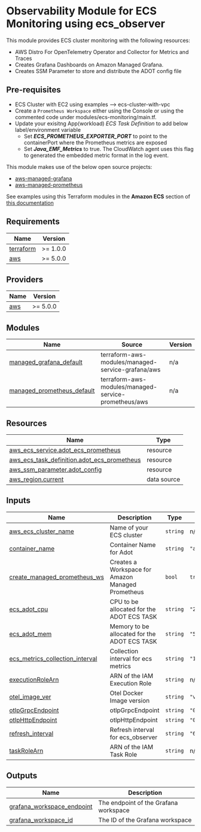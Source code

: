 # Observability Module for ECS Monitoring using ecs_observer

This module provides ECS cluster monitoring with the following resources:

- AWS Distro For OpenTelemetry Operator and Collector for Metrics and Traces
- Creates Grafana Dashboards on Amazon Managed Grafana.
- Creates SSM Parameter to store and distribute the ADOT config file

## Pre-requisites
* ECS Cluster with EC2 using examples --> ecs-cluster-with-vpc
* Create a `Prometheus Workspace` either using the Console or using the commented code under modules/ecs-monitoring/main.tf.
* Update your exisitng App(workload) *ECS Task Definition* to add below label/environment variable
    - Set ***ECS_PROMETHEUS_EXPORTER_PORT*** to point to the containerPort where the Prometheus metrics are exposed
    - Set ***Java_EMF_Metrics*** to true. The CloudWatch agent uses this flag to generated the embedded metric format in the log event.

This module makes use of the below open source projects:
* [aws-managed-grafana](https://github.com/terraform-aws-modules/terraform-aws-managed-service-grafana)
* [aws-managed-prometheus](https://github.com/terraform-aws-modules/terraform-aws-managed-service-prometheus)

See examples using this Terraform modules in the **Amazon ECS** section of [this documentation](https://aws-observability.github.io/terraform-aws-observability-accelerator/)

<!-- BEGINNING OF PRE-COMMIT-TERRAFORM DOCS HOOK -->
## Requirements

| Name | Version |
|------|---------|
| <a name="requirement_terraform"></a> [terraform](#requirement\_terraform) | >= 1.0.0 |
| <a name="requirement_aws"></a> [aws](#requirement\_aws) | >= 5.0.0 |

## Providers

| Name | Version |
|------|---------|
| <a name="provider_aws"></a> [aws](#provider\_aws) | >= 5.0.0 |

## Modules

| Name | Source | Version |
|------|--------|---------|
| <a name="module_managed_grafana_default"></a> [managed\_grafana\_default](#module\_managed\_grafana\_default) | terraform-aws-modules/managed-service-grafana/aws | n/a |
| <a name="module_managed_prometheus_default"></a> [managed\_prometheus\_default](#module\_managed\_prometheus\_default) | terraform-aws-modules/managed-service-prometheus/aws | n/a |

## Resources

| Name | Type |
|------|------|
| [aws_ecs_service.adot_ecs_prometheus](https://registry.terraform.io/providers/hashicorp/aws/latest/docs/resources/ecs_service) | resource |
| [aws_ecs_task_definition.adot_ecs_prometheus](https://registry.terraform.io/providers/hashicorp/aws/latest/docs/resources/ecs_task_definition) | resource |
| [aws_ssm_parameter.adot_config](https://registry.terraform.io/providers/hashicorp/aws/latest/docs/resources/ssm_parameter) | resource |
| [aws_region.current](https://registry.terraform.io/providers/hashicorp/aws/latest/docs/data-sources/region) | data source |

## Inputs

| Name | Description | Type | Default | Required |
|------|-------------|------|---------|:--------:|
| <a name="input_aws_ecs_cluster_name"></a> [aws\_ecs\_cluster\_name](#input\_aws\_ecs\_cluster\_name) | Name of your ECS cluster | `string` | n/a | yes |
| <a name="input_container_name"></a> [container\_name](#input\_container\_name) | Container Name for Adot | `string` | `"adot_new"` | no |
| <a name="input_create_managed_prometheus_ws"></a> [create\_managed\_prometheus\_ws](#input\_create\_managed\_prometheus\_ws) | Creates a Workspace for Amazon Managed Prometheus | `bool` | `true` | no |
| <a name="input_ecs_adot_cpu"></a> [ecs\_adot\_cpu](#input\_ecs\_adot\_cpu) | CPU to be allocated for the ADOT ECS TASK | `string` | `"256"` | no |
| <a name="input_ecs_adot_mem"></a> [ecs\_adot\_mem](#input\_ecs\_adot\_mem) | Memory to be allocated for the ADOT ECS TASK | `string` | `"512"` | no |
| <a name="input_ecs_metrics_collection_interval"></a> [ecs\_metrics\_collection\_interval](#input\_ecs\_metrics\_collection\_interval) | Collection interval for ecs metrics | `string` | `"15s"` | no |
| <a name="input_executionRoleArn"></a> [executionRoleArn](#input\_executionRoleArn) | ARN of the IAM Execution Role | `string` | n/a | yes |
| <a name="input_otel_image_ver"></a> [otel\_image\_ver](#input\_otel\_image\_ver) | Otel Docker Image version | `string` | `"v0.31.0"` | no |
| <a name="input_otlpGrpcEndpoint"></a> [otlpGrpcEndpoint](#input\_otlpGrpcEndpoint) | otlpGrpcEndpoint | `string` | `"0.0.0.0:4317"` | no |
| <a name="input_otlpHttpEndpoint"></a> [otlpHttpEndpoint](#input\_otlpHttpEndpoint) | otlpHttpEndpoint | `string` | `"0.0.0.0:4318"` | no |
| <a name="input_refresh_interval"></a> [refresh\_interval](#input\_refresh\_interval) | Refresh interval for ecs\_observer | `string` | `"60s"` | no |
| <a name="input_taskRoleArn"></a> [taskRoleArn](#input\_taskRoleArn) | ARN of the IAM Task Role | `string` | n/a | yes |

## Outputs

| Name | Description |
|------|-------------|
| <a name="output_grafana_workspace_endpoint"></a> [grafana\_workspace\_endpoint](#output\_grafana\_workspace\_endpoint) | The endpoint of the Grafana workspace |
| <a name="output_grafana_workspace_id"></a> [grafana\_workspace\_id](#output\_grafana\_workspace\_id) | The ID of the Grafana workspace |
<!-- END OF PRE-COMMIT-TERRAFORM DOCS HOOK -->
